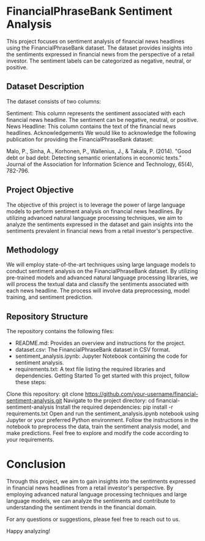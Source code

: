 # FinancialPhraseBank Sentiment Analysis
This project focuses on sentiment analysis of financial news headlines using the FinancialPhraseBank dataset. The dataset provides insights into the sentiments expressed in financial news from the perspective of a retail investor. The sentiment labels can be categorized as negative, neutral, or positive.

## Dataset Description
The dataset consists of two columns:

Sentiment: This column represents the sentiment associated with each financial news headline. The sentiment can be negative, neutral, or positive.
News Headline: This column contains the text of the financial news headlines.
Acknowledgements
We would like to acknowledge the following publication for providing the FinancialPhraseBank dataset:

Malo, P., Sinha, A., Korhonen, P., Wallenius, J., & Takala, P. (2014). "Good debt or bad debt: Detecting semantic orientations in economic texts." Journal of the Association for Information Science and Technology, 65(4), 782-796.

## Project Objective
The objective of this project is to leverage the power of large language models to perform sentiment analysis on financial news headlines. By utilizing advanced natural language processing techniques, we aim to analyze the sentiments expressed in the dataset and gain insights into the sentiments prevalent in financial news from a retail investor's perspective.

## Methodology
We will employ state-of-the-art techniques using large language models to conduct sentiment analysis on the FinancialPhraseBank dataset. By utilizing pre-trained models and advanced natural language processing libraries, we will process the textual data and classify the sentiments associated with each news headline. The process will involve data preprocessing, model training, and sentiment prediction.

## Repository Structure
The repository contains the following files:

* README.md: Provides an overview and instructions for the project.
* dataset.csv: The FinancialPhraseBank dataset in CSV format.
* sentiment_analysis.ipynb: Jupyter Notebook containing the code for sentiment analysis.
* requirements.txt: A text file listing the required libraries and dependencies.
Getting Started
To get started with this project, follow these steps:

Clone this repository: git clone https://github.com/your-username/financial-sentiment-analysis.git
Navigate to the project directory: cd financial-sentiment-analysis
Install the required dependencies: pip install -r requirements.txt
Open and run the sentiment_analysis.ipynb notebook using Jupyter or your preferred Python environment.
Follow the instructions in the notebook to preprocess the data, train the sentiment analysis model, and make predictions.
Feel free to explore and modify the code according to your requirements.

# Conclusion
Through this project, we aim to gain insights into the sentiments expressed in financial news headlines from a retail investor's perspective. By employing advanced natural language processing techniques and large language models, we can analyze the sentiments and contribute to understanding the sentiment trends in the financial domain.

For any questions or suggestions, please feel free to reach out to us.

Happy analyzing!